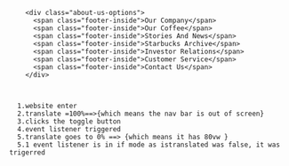         <div class="about-us-options">
          <span class="footer-inside">Our Company</span>
          <span class="footer-inside">Our Coffee</span>
          <span class="footer-inside">Stories And News</span>
          <span class="footer-inside">Starbucks Archive</span>
          <span class="footer-inside">Investor Relations</span>
          <span class="footer-inside">Customer Service</span>
          <span class="footer-inside">Contact Us</span>
        </div>
        
      

      1.website enter
      2.translate =100%==>{which means the nav bar is out of screen}
      3.clicks the toggle button
      4.event listener triggered 
      5.translate goes to 0% ==> {which means it has 80vw }
      5.1 event listener is in if mode as istranslated was false, it was trigerred